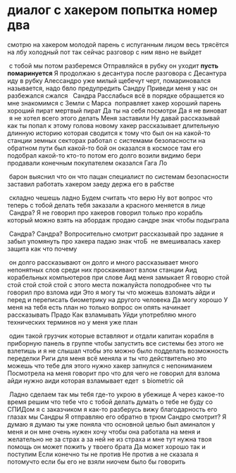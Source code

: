 диалог с хакером попытка номер два
==================================

смотрю на хакером молодой парень с испуганным лицом весь трясётся на лбу
холодный пот так сейчас разговор с ним явно не выйдет

 с тобой мы потом разберемся Отправляйся в рубку он уходит **пусть помаринуется**
 Я продолжаю s
десантура после разговора с Десантура иду в рубку Алессандро уже милый щебечут
черт, помариновался называется, надо бвло предупредить Сандру
Приведи меня у нас он разбежался сжался   Сандра Расслабься всё в порядке
обращается ко мне знакомимся с Земли с Марса  поправляет хакер хороший парень
хороший пират мертвый пират Да ты на себя посмотри Да я не виноват  я не хотел
всего этого делать Меня заставили Ну давай рассказывай как ты попал к этому
голова новому хакер рассказывает длительную длинную историю которая сводится к
тому что был он на какой-то станции земных секторах работал с системами
безопасности на обратном пути был какой-то бой он оказался в космосе там его
подобрал какой-то кто-то потом его долго возили видимо бери продавали конечным
покупателем оказался Гага Ло

 барон выяснил что он что пацан специалист по системам безопасности заставил
работать хакером заеду держа его в рабстве

 складно чешешь ладно Будем считать что верю Ну вот вопрос что теперь с тобой
делать тебя заказали а красного меняется в лице  Сандра? Я не говорил про
хакеров говорил только про корабль который можно взять на абордаж продаю сандре
знак чтобы подыграла

 Сандра? Сандра? Вопросительно смотрит рассказывай про задание я забыл упомянуть
про хакера падаю знак чтоБ  не вмешивалась хакер защита как что почему

 он долго рассказывают он долго и много рассказывает много непонятных слов среди
них проскакивают взлом станции Аид корабельных компьютеров при слове Аид меня
замыкает Я говорю стой стой стой стой стой с этого места пожалуйста поподробнее
что ты говорил про взлома иди Это я могу ты что можешь взломать айди и перед и
переписать биометрику на другого человека Да могу хорошо У меня на тебя есть
план но только вопрос он опять начинает рассказывать Прадо Как взламывать Уйди
употребляю много технических терминов но у меня уже план

 один такой грузчик которые вставляют и отдали капитан корабля в приборную
панель в группе чтобы запустить все системы без этого не взлетишь и я не слышал
чтобы это можно было подделать возможность переделки Риги для меня всё меняла и
ты что действительно это можешь что тебе для этого нужно хакер запнулся с
непониманием Посмотрела на меня говорит про что для чего не говорил для взлома
айди нужно аиди которая взламывает едет  s biometric ой

 Ладно сделаем так мы тебя где-то укрою в убежище А через какое-то время решим
что тебе что с тобой делать думать о тебе не буду со СПИДом я с заказчиком я
как-то разберусь вижу благодарность его глазах мы Сандры Я отправляю его обратно
в трюм Сандро смотрит? Я думаю я думаю ты уже поняла что основной целью был
аминалон у меня и он мне очень нужен хочу чтобы она работала на меня и
желательно не за страх а за ней не из страха и мне тут нужна твоя помощь он
может пожить у твоего брата Да может хорошо так и поступим Если конечно ты не
против Не против а не сказала я потомучто если бы его не взяли ниочем было бы
говорить
